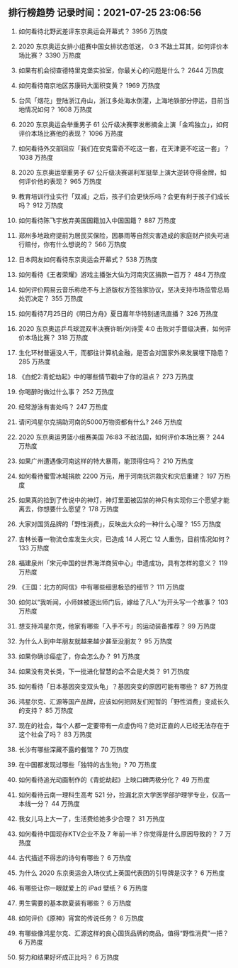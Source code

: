 
## 排行榜趋势 记录时间：2021-07-25 23:06:56
  
  1. 如何看待北野武差评东京奥运会开幕式？ 3956 万热度
    
  2. 2020 东京奥运女排小组赛中国女排状态低迷， 0:3 不敌土耳其，如何评价本场比赛？ 3390 万热度
    
  3. 如果有机会彻查德特里克堡实验室，你最关心的问题是什么？ 2644 万热度
    
  4. 如何看待南京地区苏康码大面积变黄？ 1969 万热度
    
  5. 台风「烟花」登陆浙江舟山，浙江多处海水倒灌，上海地铁部分停运，目前当地情况如何？ 1608 万热度
    
  6. 2020 东京奥运会举重男子 61 公斤级决赛李发彬摘金上演「金鸡独立」，如何评价本场比赛他的表现？ 1096 万热度
    
  7. 如何看待外交部回应「我们在安克雷奇不吃这一套，在天津更不吃这一套」？ 1038 万热度
    
  8. 2020 东京奥运举重男子 67 公斤级决赛谌利军挺举上演大逆转夺得金牌，如何评价他的表现？ 965 万热度
    
  9. 教育培训行业实行「双减」之后，孩子们会更快乐吗？会更有利于孩子们成长吗？ 912 万热度
    
  10. 如何看待陈飞宇放弃美国国籍加入中国国籍？ 887 万热度
    
  11. 郑州多地政府提前为居民买保险，因暴雨等自然灾害造成的家庭财产损失可进行赔付，你有什么想说的？ 566 万热度
    
  12. 日本网友如何看待东京奥运会开幕式？ 538 万热度
    
  13. 如何看待《王者荣耀》游戏主播张大仙为河南灾区捐款一百万？ 484 万热度
    
  14. 如何评价网易云音乐称绝不与上游版权方签独家协议，坚决支持市场监管总局处罚决定？ 355 万热度
    
  15. 如何看待7月25日的《明日方舟》夏日嘉年华特别通讯直播？ 326 万热度
    
  16. 2020 东京奥运乒乓球混双半决赛许昕/刘诗雯 4:0 击败对手晋级决赛，如何评价本场比赛？ 318 万热度
    
  17. 生化环材普遍没人干，而都往计算机金融，是否会对国家外来发展埋下隐患？ 285 万热度
    
  18. 《白蛇2:青蛇劫起》中的哪些情节戳中了你的泪点？ 273 万热度
    
  19. 你喝醉时做过什么事？ 252 万热度
    
  20. 经常游泳有害处吗？ 247 万热度
    
  21. 请问鸿星尔克捐助河南的5000万物资都有什么? 246 万热度
    
  22. 2020 东京奥运男篮小组赛美国 76:83 不敌法国，如何评价本场比赛？ 244 万热度
    
  23. 如果广州遭遇像河南这样的特大暴雨，能顶得住吗？ 210 万热度
    
  24. 如何看待蜜雪冰城捐款 2200 万元，用于河南抗洪救灾和灾后重建？ 197 万热度
    
  25. 如果真的捡到了传说中的神灯，神灯里面被囚禁的神只有实现你三个愿望才能离去，你想要什么愿望？ 178 万热度
    
  26. 大家对国货品牌的「野性消费」，反映出大众的一种什么心理？ 155 万热度
    
  27. 吉林长春一物流仓库发生火灾，已造成 14 人死亡 12 人重伤，目前情况如何？ 133 万热度
    
  28. 福建泉州「宋元中国的世界海洋商贸中心」申遗成功，具有怎样的意义？ 119 万热度
    
  29. 《王国：北方的阿信》中有哪些细思极恐的细节？ 111 万热度
    
  30. 如何以“我听闻，小师妹被逐出师门后，嫁给了凡人”为开头写一个故事？ 103 万热度
    
  31. 想支持鸿星尔克，他家有哪些「入手不亏」的运动装备推荐？ 99 万热度
    
  32. 为什么人到中年朋友就越来越少甚至没朋友？ 95 万热度
    
  33. 如果你确诊癌症了，你会怎么办？ 91 万热度
    
  34. 如果没有灵长类，下一批进化智慧的会不会是犬类？ 91 万热度
    
  35. 如何看待「日本基因突变双头龟」？基因突变的原因可能有哪些？ 87 万热度
    
  36. 鸿星尔克、汇源等国产品牌，应该如何把网友们短暂的「野性消费」变成长久的支持？ 85 万热度
    
  37. 现在的社会，每个人都一定要带有一点虚伪吗？绝对正直的人已经无法存在于这个社会了吗？ 83 万热度
    
  38. 长沙有哪些深藏不露的餐馆？ 70 万热度
    
  39. 在中国都发现过哪些「独特的古生物」? 70 万热度
    
  40. 如何看待追光动画制作的《青蛇劫起》上映口碑两极分化？ 49 万热度
    
  41. 如何看待云南一理科生高考 521 分，捡漏北京大学医学部护理学专业，仅高一本线一分？ 44 万热度
    
  42. 我女儿马上大一了，生活费给她多少合理？ 31 万热度
    
  43. 如何看待中国现存KTV企业不及 7 年前一半？你觉得是什么原因导致的？ 7 万热度
    
  44. 古代描述不得志的诗句有哪些？ 6 万热度
    
  45. 为什么 2020 东京奥运会入场仪式上英国代表团的引导牌是汉字？ 6 万热度
    
  46. 有哪些让你一眼就爱上的 iPad 壁纸？ 6 万热度
    
  47. 男生需要的基本款夏装有哪些？ 6 万热度
    
  48. 如何评价《原神》宵宫的传说任务？ 6 万热度
    
  49. 有哪些像鸿星尔克、汇源这样的良心国货品牌的商品，值得“野性消费”一把？ 6 万热度
    
  50. 努力和结果好坏成正比吗？ 6 万热度
    